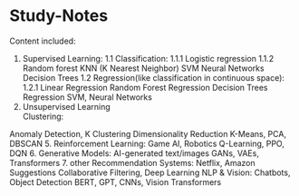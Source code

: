 # Study-Notes

Content included:

1. Supervised Learning:
     1.1 Classification:
       1.1.1 Logistic regression
       1.1.2 Random forest
   KNN (K Nearest Neighbor)
   SVM
   Neural Networks
   Decision Trees
     1.2 Regression(like classification in continuous space):
       1.2.1 Linear Regression
       Random Forest Regression
       Decision Trees Regression
   SVM, Neural Networks
3. Unsupervised Learning	
  Clustering:
  
  Anomaly Detection,
  K Clustering
Dimensionality Reduction	K-Means, PCA, DBSCAN
5. Reinforcement Learning:
  Game AI, Robotics	Q-Learning, PPO, DQN
6. Generative Models:
  AI-generated text/images	GANs, VAEs, Transformers
7. other
Recommendation Systems:
  Netflix, Amazon Suggestions	Collaborative Filtering, Deep Learning
NLP & Vision:
  Chatbots, Object Detection	BERT, GPT, CNNs, Vision Transformers
